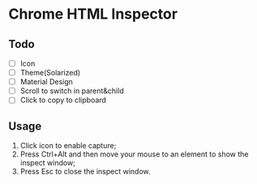 # Chrome HTML Inspector

## Todo

- [ ] Icon
- [ ] Theme(Solarized)
- [ ] Material Design
- [ ] Scroll to switch in parent&child
- [ ] Click to copy to clipboard

## Usage

  1. Click icon to enable capture;
  1. Press Ctrl+Alt and then move your mouse to an element to show the inspect window;
  1. Press Esc to close the inspect window.

